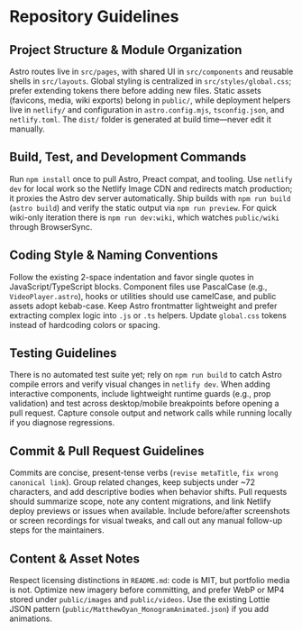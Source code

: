 # Repository Guidelines

## Project Structure & Module Organization
Astro routes live in `src/pages`, with shared UI in `src/components` and reusable shells in `src/layouts`. Global styling is centralized in `src/styles/global.css`; prefer extending tokens there before adding new files. Static assets (favicons, media, wiki exports) belong in `public/`, while deployment helpers live in `netlify/` and configuration in `astro.config.mjs`, `tsconfig.json`, and `netlify.toml`. The `dist/` folder is generated at build time—never edit it manually.

## Build, Test, and Development Commands
Run `npm install` once to pull Astro, Preact compat, and tooling. Use `netlify dev` for local work so the Netlify Image CDN and redirects match production; it proxies the Astro dev server automatically. Ship builds with `npm run build` (`astro build`) and verify the static output via `npm run preview`. For quick wiki-only iteration there is `npm run dev:wiki`, which watches `public/wiki` through BrowserSync.

## Coding Style & Naming Conventions
Follow the existing 2-space indentation and favor single quotes in JavaScript/TypeScript blocks. Component files use PascalCase (e.g., `VideoPlayer.astro`), hooks or utilities should use camelCase, and public assets adopt kebab-case. Keep Astro frontmatter lightweight and prefer extracting complex logic into `.js` or `.ts` helpers. Update `global.css` tokens instead of hardcoding colors or spacing.

## Testing Guidelines
There is no automated test suite yet; rely on `npm run build` to catch Astro compile errors and verify visual changes in `netlify dev`. When adding interactive components, include lightweight runtime guards (e.g., prop validation) and test across desktop/mobile breakpoints before opening a pull request. Capture console output and network calls while running locally if you diagnose regressions.

## Commit & Pull Request Guidelines
Commits are concise, present-tense verbs (`revise metaTitle`, `fix wrong canonical link`). Group related changes, keep subjects under ~72 characters, and add descriptive bodies when behavior shifts. Pull requests should summarize scope, note any content migrations, and link Netlify deploy previews or issues when available. Include before/after screenshots or screen recordings for visual tweaks, and call out any manual follow-up steps for the maintainers.

## Content & Asset Notes
Respect licensing distinctions in `README.md`: code is MIT, but portfolio media is not. Optimize new imagery before committing, and prefer WebP or MP4 stored under `public/images` and `public/videos`. Use the existing Lottie JSON pattern (`public/MatthewOyan_MonogramAnimated.json`) if you add animations.
